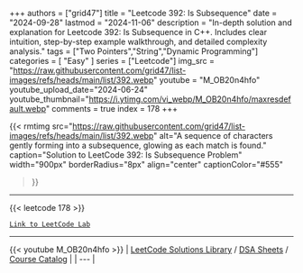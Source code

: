 
+++
authors = ["grid47"]
title = "Leetcode 392: Is Subsequence"
date = "2024-09-28"
lastmod = "2024-11-06"
description = "In-depth solution and explanation for Leetcode 392: Is Subsequence in C++. Includes clear intuition, step-by-step example walkthrough, and detailed complexity analysis."
tags = ["Two Pointers","String","Dynamic Programming"]
categories = [
    "Easy"
]
series = ["Leetcode"]
img_src = "https://raw.githubusercontent.com/grid47/list-images/refs/heads/main/list/392.webp"
youtube = "M_OB20n4hfo"
youtube_upload_date="2024-06-24"
youtube_thumbnail="https://i.ytimg.com/vi_webp/M_OB20n4hfo/maxresdefault.webp"
comments = true
index = 178
+++


{{< rmtimg 
    src="https://raw.githubusercontent.com/grid47/list-images/refs/heads/main/list/392.webp" 
    alt="A sequence of characters gently forming into a subsequence, glowing as each match is found."
    caption="Solution to LeetCode 392: Is Subsequence Problem"
    width="900px"
    borderRadius="8px"
    align="center" 
    captionColor="#555"
>}}
---
{{< leetcode 178 >}}

[`Link to LeetCode Lab`](https://leetcode.com/problems/is-subsequence/description/)

---
{{< youtube M_OB20n4hfo >}}
| [LeetCode Solutions Library](https://grid47.xyz/leetcode/) / [DSA Sheets](https://grid47.xyz/sheets/) / [Course Catalog](https://grid47.xyz/courses/) |
| --- |
